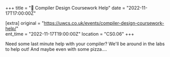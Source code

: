 +++
title = "🧠 Compiler Design Coursework Help"
date = "2022-11-17T17:00:00Z"

[extra]
original = "https://uwcs.co.uk/events/compiler-design-coursework-help/"    
ent_time = "2022-11-17T19:00:00Z"
location = "CS0.06"
+++

Need some last minute help with your compiler? We'll be around in the labs to help out! And maybe even with some pizza....
